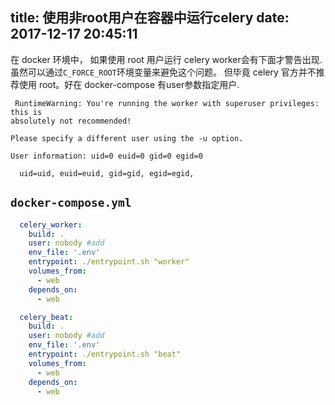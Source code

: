 title: 使用非root用户在容器中运行celery
date: 2017-12-17 20:45:11
---

在 docker 环境中， 如果使用 root 用户运行 celery worker会有下面才警告出现. 虽然可以通过`C_FORCE_ROOT`环境变量来避免这个问题。 但毕竟 celery 官方并不推荐使用 root。好在 docker-compose 有user参数指定用户.

```text
 RuntimeWarning: You're running the worker with superuser privileges: this is
absolutely not recommended!

Please specify a different user using the -u option.

User information: uid=0 euid=0 gid=0 egid=0

  uid=uid, euid=euid, gid=gid, egid=egid,
```


## `docker-compose.yml`

```yaml
  celery_worker:
    build: .
    user: nobody #add
    env_file: '.env'
    entrypoint: ./entrypoint.sh "worker"
    volumes_from:
      - web
    depends_on:
      - web

  celery_beat:
    build: .
    user: nobody #add
    env_file: '.env'
    entrypoint: ./entrypoint.sh "beat"
    volumes_from:
      - web
    depends_on:
      - web
```
